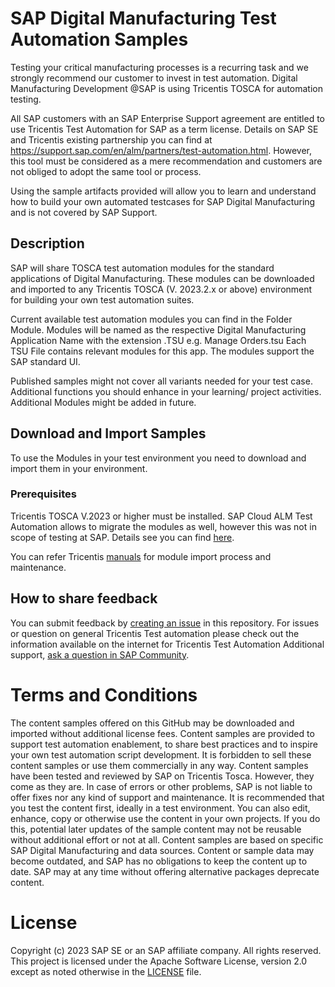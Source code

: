 # SAP Digital Manufacturing Test Automation Samples
Testing your critical manufacturing processes is a recurring task and we strongly recommend our customer to invest in test automation.
Digital Manufacturing Development @SAP is using Tricentis TOSCA for automation testing.

All SAP customers with an SAP Enterprise Support agreement are entitled to use Tricentis Test Automation for SAP as a term license. Details on SAP SE and Tricentis existing partnership you can find at https://support.sap.com/en/alm/partners/test-automation.html.
However, this tool must be considered as a mere recommendation and customers are not obliged to adopt the same tool or process.

Using the sample artifacts provided will allow you to learn and understand how to build your own automated testcases for SAP Digital Manufacturing and is not covered by SAP Support.

## Description
SAP will share TOSCA test automation modules for the standard applications of Digital Manufacturing. These modules can be downloaded and imported to any Tricentis TOSCA (V. 2023.2.x or above) environment for building your own test automation suites.

Current available test automation modules you can find in the Folder Module.
Modules will be named as the respective Digital Manufacturing Application Name with the extension .TSU e.g. Manage Orders.tsu
Each TSU File contains relevant modules for this app. The modules support the SAP standard UI. 

Published samples might not cover all variants needed for your test case. Additional functions you should enhance in your learning/ project activities. Additional Modules might be added in future.

## Download and Import Samples
To use the Modules in your test environment you need to download and import them in your environment.
### Prerequisites
Tricentis TOSCA V.2023 or higher must be installed. 
SAP Cloud ALM  Test Automation allows to migrate the modules as well, however this was not in scope of testing at SAP. Details see you can find [here](https://support.sap.com/en/alm/sap-cloud-alm/implementation.html?anchorId=section_111831259). 

You can refer Tricentis [manuals](https://documentation.tricentis.com/tosca/2320/en/content/resources/webhelp/cover_web.htm) for module import process and maintenance.

## How to share feedback
You can submit feedback by [creating an issue](../../issues) in this repository.
For issues or question on general Tricentis Test automation please check out the information available on the internet for Tricentis Test Automation
Additional support, [ask a question in SAP Community](https://answers.sap.com/questions/ask.html).

# Terms and Conditions
The content samples offered on this GitHub may be downloaded and imported without additional license fees. 
Content samples are provided to support test automation enablement, to share best practices and to inspire your own test automation script development. It is forbidden to sell these content samples or use them commercially in any way.
Content samples have been tested and reviewed by SAP on Tricentis Tosca. 
However, they come as they are. In case of errors or other problems, SAP is not liable to offer fixes nor any kind of support and maintenance. 
It is recommended that you test the content first, ideally in a test environment. You can also edit, enhance, copy or otherwise use the content in your own projects. If you do this, potential later updates of the sample content may not be reusable without additional effort or not at all.
Content samples are based on specific SAP Digital Manufacturing and data sources. Content or sample data may become outdated, and SAP has no obligations to keep the content up to date. SAP may at any time without offering alternative packages deprecate content.

# License
Copyright (c) 2023 SAP SE or an SAP affiliate company. All rights reserved. This project is licensed under the Apache Software License, version 2.0 except as noted otherwise in the [LICENSE](LICENSES) file.
